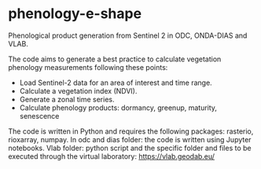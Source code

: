 # phenology-e-shape
Phenological product generation from Sentinel 2 in ODC, ONDA-DIAS and VLAB.

The code aims to generate a best practice to calculate vegetation phenology measurements following these points:
- Load Sentinel-2 data for an area of interest and time range.
- Calculate a vegetation index (NDVI).
- Generate a zonal time series.
- Calculate phenology products: dormancy, greenup, maturity, senescence

The code is written in Python and
requires the following packages: rasterio, rioxarray, numpay.
In odc and dias folder: the code is written using Jupyter notebooks.
Vlab folder:  python script and the specific folder and files to be executed through the virtual laboratory: https://vlab.geodab.eu/
